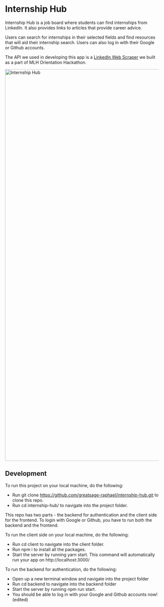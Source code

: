 # Internship Hub

Internship Hub is a job board where students can find internships from LinkedIn. It also provides links to articles that provide career advice.

Users can search for internships in their selected fields and find resources that will aid their internship search. Users can also log in with their Google or Github accounts.

The API we used in developing this app is a [LinkedIn Web Scraper](https://github.com/TildaDares/internships-web-scraper) we built as a part of MLH Orientation Hackathon.

<img width="1280" alt="Internship Hub" src="https://user-images.githubusercontent.com/63427719/172181492-c43daa8e-434d-4c7f-91bf-0f0d2f6d27ee.png" />

## Development

To run this project on your local machine, do the following:

- Run git clone https://github.com/greatsage-raphael/internship-hub.git to clone this repo.
- Run cd internship-hub/ to navigate into the project folder.

This repo has two parts - the backend for authentication and the client side for the frontend. To login with Google or Github, you have to run both the backend and the frontend.

To run the client side on your local machine, do the following:

- Run cd client to navigate into the client folder.
- Run npm i to install all the packages.
- Start the server by running yarn start. This command will automatically run your app on http://localhost:3000/

To run the backend for authentication, do the following:

- Open up a new terminal window and navigate into the project folder
- Run cd backend to navigate into the backend folder
- Start the server by running npm run start.
- You should be able to log in with your Google and Github accounts now! (edited)
